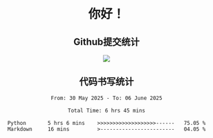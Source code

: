 <div align="center">
<h1>你好！</h1>

<h2>Github提交统计</h2>
<a href="https://github.com/ikun0014">
    <img src="https://github-readme-stats.vercel.app/api?username=ikun0014&include_all_commits=true&count_private=true&locale=cn&show_icons=true&bg_color=0,EC6C6C,FFD479,FFFC79,73FA79,73FDFF,D783FF"/>
  </a>
</div>

<div align="center">
<h2>代码书写统计</h2>
  
<!--START_SECTION:waka-->

```txt
From: 30 May 2025 - To: 06 June 2025

Total Time: 6 hrs 45 mins

Python       5 hrs 6 mins    >>>>>>>>>>>>>>>>>>>------   75.05 %
Markdown     16 mins         >------------------------   04.05 %
```

<!--END_SECTION:waka-->

</div>
